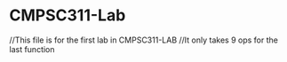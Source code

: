 # CMPSC311-Lab
//This file is for the first lab in CMPSC311-LAB
//It only takes 9 ops for the last function
